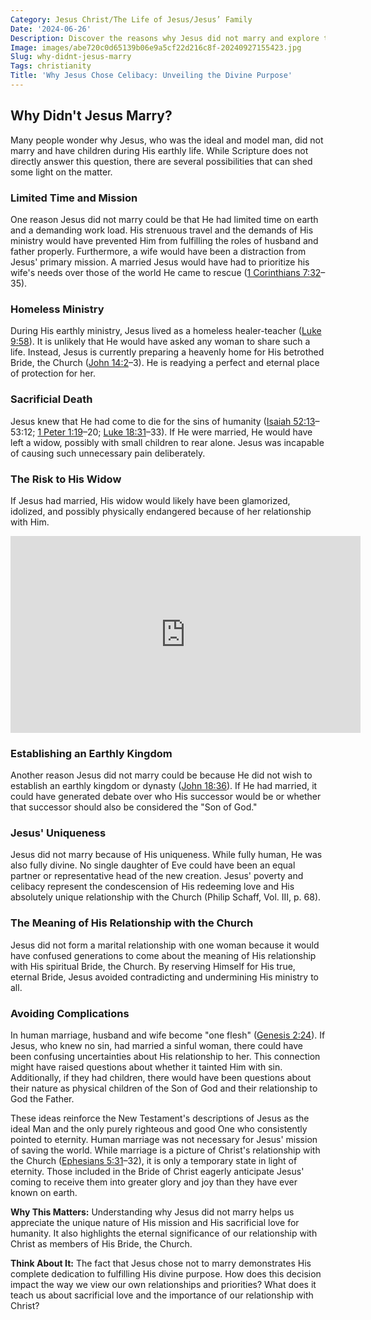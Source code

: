 ```yaml
---
Category: Jesus Christ/The Life of Jesus/Jesus’ Family
Date: '2024-06-26'
Description: Discover the reasons why Jesus did not marry and explore the theological, historical, and cultural perspectives surrounding this intriguing aspect of his life.
Image: images/abe720c0d65139b06e9a5cf22d216c8f-20240927155423.jpg
Slug: why-didnt-jesus-marry
Tags: christianity
Title: 'Why Jesus Chose Celibacy: Unveiling the Divine Purpose'
---
```


## Why Didn't Jesus Marry?

Many people wonder why Jesus, who was the ideal and model man, did not marry and have children during His earthly life. While Scripture does not directly answer this question, there are several possibilities that can shed some light on the matter.

### Limited Time and Mission

One reason Jesus did not marry could be that He had limited time on earth and a demanding work load. His strenuous travel and the demands of His ministry would have prevented Him from fulfilling the roles of husband and father properly. Furthermore, a wife would have been a distraction from Jesus' primary mission. A married Jesus would have had to prioritize his wife's needs over those of the world He came to rescue ([1 Corinthians 7:32](https://www.bibleref.com/1-Corinthians/7/1-Corinthians-7-32.html)–35).

### Homeless Ministry

During His earthly ministry, Jesus lived as a homeless healer-teacher ([Luke 9:58](https://www.bibleref.com/Luke/9/Luke-9-58.html)). It is unlikely that He would have asked any woman to share such a life. Instead, Jesus is currently preparing a heavenly home for His betrothed Bride, the Church ([John 14:2](https://www.bibleref.com/John/14/John-14-2.html)–3). He is readying a perfect and eternal place of protection for her.

### Sacrificial Death

Jesus knew that He had come to die for the sins of humanity ([Isaiah 52:13](https://www.bibleref.com/Isaiah/52/Isaiah-52-13.html)–53:12; [1 Peter 1:19](https://www.bibleref.com/1-Peter/1/1-Peter-1-19.html)–20; [Luke 18:31](https://www.bibleref.com/Luke/18/Luke-18-31.html)–33). If He were married, He would have left a widow, possibly with small children to rear alone. Jesus was incapable of causing such unnecessary pain deliberately.

### The Risk to His Widow

If Jesus had married, His widow would likely have been glamorized, idolized, and possibly physically endangered because of her relationship with Him.


<iframe width="560" height="315" src="https://www.youtube.com/embed/NJUVvyNX-LU" frameborder="0" allow="autoplay; encrypted-media" allowfullscreen></iframe>


### Establishing an Earthly Kingdom

Another reason Jesus did not marry could be because He did not wish to establish an earthly kingdom or dynasty ([John 18:36](https://www.bibleref.com/John/18/John-18-36.html)). If He had married, it could have generated debate over who His successor would be or whether that successor should also be considered the "Son of God."

### Jesus' Uniqueness

Jesus did not marry because of His uniqueness. While fully human, He was also fully divine. No single daughter of Eve could have been an equal partner or representative head of the new creation. Jesus' poverty and celibacy represent the condescension of His redeeming love and His absolutely unique relationship with the Church (Philip Schaff, Vol. III, p. 68).

### The Meaning of His Relationship with the Church

Jesus did not form a marital relationship with one woman because it would have confused generations to come about the meaning of His relationship with His spiritual Bride, the Church. By reserving Himself for His true, eternal Bride, Jesus avoided contradicting and undermining His ministry to all.

### Avoiding Complications

In human marriage, husband and wife become "one flesh" ([Genesis 2:24](https://www.bibleref.com/Genesis/2/Genesis-2-24.html)). If Jesus, who knew no sin, had married a sinful woman, there could have been confusing uncertainties about His relationship to her. This connection might have raised questions about whether it tainted Him with sin. Additionally, if they had children, there would have been questions about their nature as physical children of the Son of God and their relationship to God the Father.

These ideas reinforce the New Testament's descriptions of Jesus as the ideal Man and the only purely righteous and good One who consistently pointed to eternity. Human marriage was not necessary for Jesus' mission of saving the world. While marriage is a picture of Christ's relationship with the Church ([Ephesians 5:31](https://www.bibleref.com/Ephesians/5/Ephesians-5-31.html)–32), it is only a temporary state in light of eternity. Those included in the Bride of Christ eagerly anticipate Jesus' coming to receive them into greater glory and joy than they have ever known on earth.

**Why This Matters:** Understanding why Jesus did not marry helps us appreciate the unique nature of His mission and His sacrificial love for humanity. It also highlights the eternal significance of our relationship with Christ as members of His Bride, the Church.

**Think About It:** The fact that Jesus chose not to marry demonstrates His complete dedication to fulfilling His divine purpose. How does this decision impact the way we view our own relationships and priorities? What does it teach us about sacrificial love and the importance of our relationship with Christ?